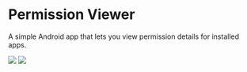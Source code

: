 Permission Viewer
==============

A simple Android app that lets you view permission details for installed apps.

![](http://i.imgur.com/UAohNbj.png)
![](http://i.imgur.com/rK1QbkB.png)